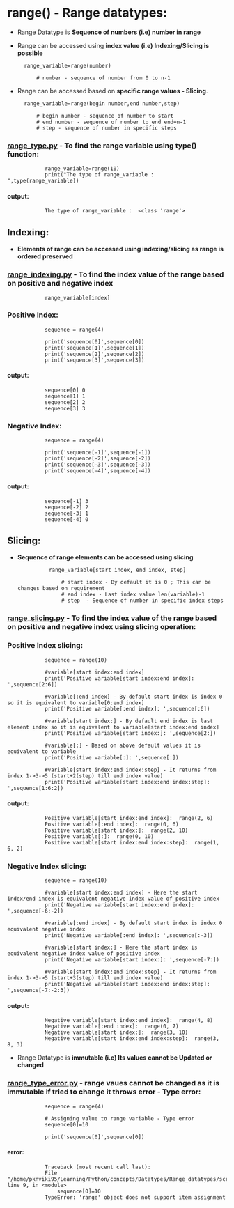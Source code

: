 # range() - Range datatypes:

- Range Datatype is **Sequence of numbers (i.e) number in range** 
- Range can be accessed using **index value (i.e) Indexing/Slicing is possible** 

        range_variable=range(number)

            # number - sequence of number from 0 to n-1

- Range can be accessed based on **specific range values - Slicing**.
        
        range_variable=range(begin number,end number,step)

            # begin number - sequence of number to start
            # end number - sequence of number to end end=n-1
            # step - sequence of number in specific steps

### [range_type.py](https://github.com/pknviki95/Python/tree/main/concepts/Datatypes/Range_datatypes/scripts/range_type.py) - To find the range variable using type() function:

                range_variable=range(10)
                print("The type of range_variable : ",type(range_variable))

#### output:

                The type of range_variable :  <class 'range'>

## Indexing:

- **Elements of range can be accessed using indexing/slicing as range is ordered preserved**

### [range_indexing.py](https://github.com/pknviki95/Python/tree/main/concepts/Datatypes/Range_datatypes/scripts/range_indexing.py) - To find the index value of the range based on positive and negative index

                range_variable[index]

### Positive Index:

                sequence = range(4)

                print('sequence[0]',sequence[0])
                print('sequence[1]',sequence[1])
                print('sequence[2]',sequence[2])
                print('sequence[3]',sequence[3])
#### output:

                sequence[0] 0
                sequence[1] 1
                sequence[2] 2
                sequence[3] 3

### Negative Index:

                sequence = range(4)

                print('sequence[-1]',sequence[-1])
                print('sequence[-2]',sequence[-2])
                print('sequence[-3]',sequence[-3])
                print('sequence[-4]',sequence[-4])

#### output:

                sequence[-1] 3
                sequence[-2] 2
                sequence[-3] 1
                sequence[-4] 0

## Slicing:

- **Sequence of range elements can be accessed using slicing**

                range_variable[start index, end index, step]

                    # start index - By default it is 0 ; This can be changes based on requirement
                    # end index - Last index value len(variable)-1
                    # step  - Sequence of number in specific index steps

### [range_slicing.py](https://github.com/pknviki95/Python/tree/main/concepts/Datatypes/Range_datatypes/scripts/range_slicing.py) - To find the index value of the range based on positive and negative index using slicing operation:

### Positive Index slicing:

                sequence = range(10)

                #variable[start index:end index] 
                print('Positive variable[start index:end index]: ',sequence[2:6]) 

                #variable[:end index] - By default start index is index 0 so it is equivalent to variable[0:end index]
                print('Positive variable[:end index]: ',sequence[:6])

                #variable[start index:] - By default end index is last element index so it is equivalent to variable[start index:end index]
                print('Positive variable[start index:]: ',sequence[2:])      

                #variable[:] - Based on above default values it is equivalent to variable
                print('Positive variable[:]: ',sequence[:])

                #variable[start index:end index:step] - It returns from index 1->3->5 (start+2(step) till end index value)
                print('Positive variable[start index:end index:step]: ',sequence[1:6:2])

#### output:
                Positive variable[start index:end index]:  range(2, 6)
                Positive variable[:end index]:  range(0, 6)
                Positive variable[start index:]:  range(2, 10)
                Positive variable[:]:  range(0, 10)
                Positive variable[start index:end index:step]:  range(1, 6, 2)

### Negative Index slicing:

                sequence = range(10)

                #variable[start index:end index] - Here the start index/end index is equivalent negative index value of positive index
                print('Negative variable[start index:end index]: ',sequence[-6:-2])  

                #variable[:end index] - By default start index is index 0 equivalent negative index
                print('Negative variable[:end index]: ',sequence[:-3])         

                #variable[start index:] - Here the start index is equivalent negative index value of positive index
                print('Negative variable[start index:]: ',sequence[-7:])        

                #variable[start index:end index:step] - It returns from index 1->3->5 (start+3(step) till end index value)
                print('Negative variable[start index:end index:step]: ',sequence[-7:-2:3])

#### output:
                Negative variable[start index:end index]:  range(4, 8)
                Negative variable[:end index]:  range(0, 7)
                Negative variable[start index:]:  range(3, 10)
                Negative variable[start index:end index:step]:  range(3, 8, 3)

- Range Datatype is **immutable (i.e) Its values cannot be Updated or changed** 

### [range_type_error.py](https://github.com/pknviki95/Python/tree/main/concepts/Datatypes/Range_datatypes/scripts/range_type_error.py) - range vaues cannot be changed as it is immutable if tried to change it throws error - Type error:


                sequence = range(4)

                # Assigning value to range variable - Type error
                sequence[0]=10 

                print('sequence[0]',sequence[0])

#### error:

                Traceback (most recent call last):
                File "/home/pknviki95/Learning/Python/concepts/Datatypes/Range_datatypes/scripts/range_type_error.py", line 9, in <module>
                    sequence[0]=10 
                TypeError: 'range' object does not support item assignment